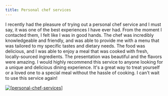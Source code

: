 ```yaml
---
title: Personal chef services
---
```


I recently had the pleasure of trying out a personal chef service and I must say, it was one of the best experiences I have ever had. From the moment I contacted them, I felt like I was in good hands. The chef was incredibly knowledgeable and friendly, and was able to provide me with a menu that was tailored to my specific tastes and dietary needs. The food was delicious, and I was able to enjoy a meal that was cooked with fresh, locally-sourced ingredients. The presentation was beautiful and the flavors were amazing. I would highly recommend this service to anyone looking for a unique and delicious dining experience. It's a great way to treat yourself or a loved one to a special meal without the hassle of cooking. I can't wait to use this service again!

[![[personal-chef-services]](<https://dabuttonfactory.com/button.png?t=CHECK+SERVICE&f=Noto+Sans-Bold&ts=26&tc=fff&hp=45&vp=20&c=11&bgt=unicolored&bgc=4bd42f>)](<https://www.bark.com/?a_aid=5d2d0e83cdc39>)